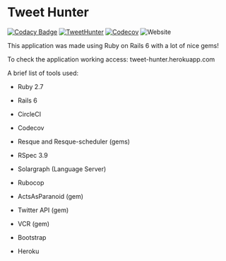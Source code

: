 Tweet Hunter
===========

[![Codacy Badge](https://api.codacy.com/project/badge/Grade/0a6bda44c9aa4a7185a7886de0667e80)](https://app.codacy.com/manual/rafaelcgs10/TweetHunter?utm_source=github.com&utm_medium=referral&utm_content=rafaelcgs10/TweetHunter&utm_campaign=Badge_Grade_Dashboard)
[![TweetHunter](https://img.shields.io/circleci/build/gh/rafaelcgs10/TweetHunter?style=for-the-badge)](https://circleci.com/gh/rafaelcgs10/TweetHunter)
[![Codecov](https://img.shields.io/codecov/c/gh/rafaelcgs10/TweetHunter?style=for-the-badge)](https://codecov.io/gh/rafaelcgs10/TweetHunter)
![Website](https://img.shields.io/website?label=Go%20to%20Tweet-Hunter&style=for-the-badge&up_message=online&url=https%3A%2F%2Ftweet-hunter.herokuapp.com%2F)


This application was made using Ruby on Rails 6 with a lot of nice gems!

To check the application working access: tweet-hunter.herokuapp.com

A brief list of tools used:

* Ruby 2.7

* Rails 6

* CircleCI

* Codecov

* Resque and Resque-scheduler (gems)

* RSpec 3.9

* Solargraph (Language Server)

* Rubocop

* ActsAsParanoid (gem)

* Twitter API (gem)

* VCR (gem)

* Bootstrap

* Heroku

